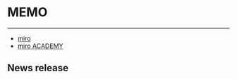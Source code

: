 # __MEMO__  

_ _ _  
* [miro](https://miro.com/ja/index/)
* [miro ACADEMY](https://academy.miro.com/)

## __News release__
